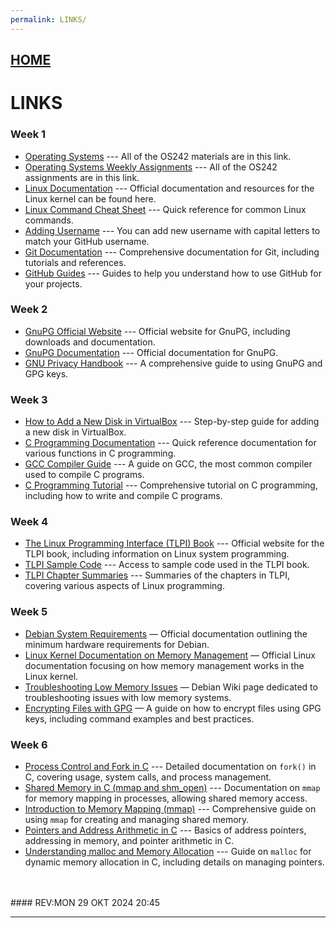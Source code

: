 ```yaml
---
permalink: LINKS/
---
```


## [HOME](../)
# LINKS

### Week 1
* [Operating Systems](https://os.vlsm.org/) --- All of the OS242 materials are in this link.  
* [Operating Systems Weekly Assignments](https://demos.vlsm.org/) --- All of the OS242 assignments are in this link.  
* [Linux Documentation](https://www.kernel.org/doc/) --- Official documentation and resources for the Linux kernel can be found here.  
* [Linux Command Cheat Sheet](https://www.linuxtrainingacademy.com/linux-commands-cheat-sheet/) --- Quick reference for common Linux commands.  
* [Adding Username](https://doit.vlsm.org/022.html) --- You can add new username with capital letters to match your GitHub username.
* [Git Documentation](https://git-scm.com/doc) --- Comprehensive documentation for Git, including tutorials and references.  
* [GitHub Guides](https://guides.github.com/) --- Guides to help you understand how to use GitHub for your projects.

### Week 2
* [GnuPG Official Website](https://www.gnupg.org/) --- Official website for GnuPG, including downloads and documentation.
* [GnuPG Documentation](https://www.gnupg.org/documentation/) --- Official documentation for GnuPG.
* [GNU Privacy Handbook](https://www.gnupg.org/gph/en/manual.html) --- A comprehensive guide to using GnuPG and GPG keys.

### Week 3
* [How to Add a New Disk in VirtualBox](https://www.tecmint.com/add-new-disk-in-virtualbox/) --- Step-by-step guide for adding a new disk in VirtualBox.
* [C Programming Documentation](https://devdocs.io/c/) --- Quick reference documentation for various functions in C programming.
* [GCC Compiler Guide](https://gcc.gnu.org/onlinedocs/gcc/) --- A guide on GCC, the most common compiler used to compile C programs.
* [C Programming Tutorial](https://www.tutorialspoint.com/cprogramming/) --- Comprehensive tutorial on C programming, including how to write and compile C programs.

### Week 4
* [The Linux Programming Interface (TLPI) Book](https://man7.org/tlpi/) --- Official website for the TLPI book, including information on Linux system programming.
* [TLPI Sample Code](https://man7.org/tlpi/code/) --- Access to sample code used in the TLPI book.
* [TLPI Chapter Summaries](https://man7.org/tlpi/summary/) --- Summaries of the chapters in TLPI, covering various aspects of Linux programming.

### Week 5
* [Debian System Requirements](https://www.debian.org/releases/stable/amd64/ch02s05.en.html) — Official documentation outlining the minimum hardware requirements for Debian.
* [Linux Kernel Documentation on Memory Management](https://www.kernel.org/doc/html/latest/admin-guide/mm/index.html) — Official Linux documentation focusing on how memory management works in the Linux kernel.
* [Troubleshooting Low Memory Issues](https://wiki.debian.org/LowMemorySystems) — Debian Wiki page dedicated to troubleshooting issues with low memory systems.
* [Encrypting Files with GPG](https://www.gnupg.org/gph/en/manual/c14.html) — A guide on how to encrypt files using GPG keys, including command examples and best practices.

### Week 6
* [Process Control and Fork in C](https://man7.org/linux/man-pages/man2/fork.2.html) --- Detailed documentation on `fork()` in C, covering usage, system calls, and process management.
* [Shared Memory in C (mmap and shm_open)](https://man7.org/linux/man-pages/man2/mmap.2.html) --- Documentation on `mmap` for memory mapping in processes, allowing shared memory access.
* [Introduction to Memory Mapping (mmap)](https://www.gnu.org/software/libc/manual/html_node/Memory_002dmapped-I_002fO.html) --- Comprehensive guide on using `mmap` for creating and managing shared memory.
* [Pointers and Address Arithmetic in C](https://www.cprogramming.com/tutorial/lesson6.html) --- Basics of address pointers, addressing in memory, and pointer arithmetic in C.
* [Understanding malloc and Memory Allocation](https://www.gnu.org/software/libc/manual/html_node/Basic-Memory-Allocation.html) --- Guide on `malloc` for dynamic memory allocation in C, including details on managing pointers.

<br>
<br>
#### REV:MON 29 OKT 2024 20:45
<hr>


